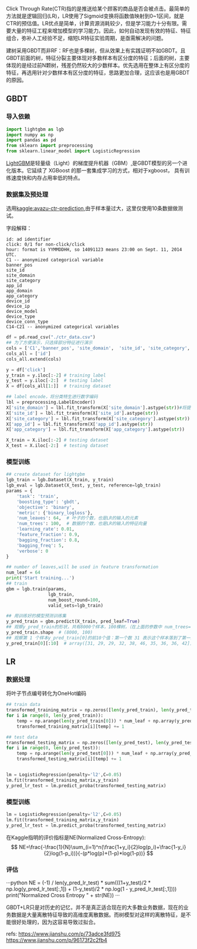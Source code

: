 Click Through Rate(CTR)指的是推送给某个顾客的商品是否会被点击。最简单的方法就是逻辑回归(LR)，LR使用了Sigmoid变换将函数值映射到0~1区间，就是CTR的预估值。LR优点是简单，计算资源消耗较少，但是学习能力十分有限。需要大量的特征工程来增加模型的学习能力。因此，如何自动发现有效的特征、特征组合，弥补人工经验不足，缩短LR特征实验周期，是亟需解决的问题。

建树采用GBDT而非RF：RF也是多棵树，但从效果上有实践证明不如GBDT。且GBDT前面的树，特征分裂主要体现对多数样本有区分度的特征；后面的树，主要体现的是经过前N颗树，残差仍然较大的少数样本。优先选用在整体上有区分度的特征，再选用针对少数样本有区分度的特征，思路更加合理，这应该也是用GBDT的原因。


## GBDT

### 导入依赖
```python
import lightgbm as lgb
import numpy as np
import pandas as pd
from sklearn import preprocessing
from sklearn.linear_model import LogisticRegression
```
[LightGBM](https://blog.csdn.net/zhong_ddbb/article/details/106244036)是轻量级（Light）的梯度提升机器（GBM）,是GBDT模型的另一个进化版本。它延续了 XGBoost 的那一套集成学习的方式，相对于xgboost， 具有训练速度快和内存占用率低的特点。


### 数据集及预处理
选用[kaggle:avazu-ctr-prediction](https://links.jianshu.com/go?to=https%3A%2F%2Fwww.kaggle.com%2Fc%2Favazu-ctr-prediction),由于样本量过大，这里仅使用10条数据做测试。

字段解释：
```
id: ad identifier
click: 0/1 for non-click/click
hour: format is YYMMDDHH, so 14091123 means 23:00 on Sept. 11, 2014 UTC.
C1 -- anonymized categorical variable
banner_pos
site_id
site_domain
site_category
app_id
app_domain
app_category
device_id
device_ip
device_model
device_type
device_conn_type
C14-C21 -- anonymized categorical variables
```


```python
df = pd.read_csv("./ctr_data.csv")
## 为了方便演示，只选择部分特征进行演示
cols = ['C1','banner_pos', 'site_domain',  'site_id', 'site_category','app_id', 'app_category',  'device_type',  'device_conn_type', 'C14', 'C15','C16']
cols_all = ['id']
cols_all.extend(cols)

y = df['click']  
y_train = y.iloc[:-2] # training label
y_test = y.iloc[-2:]  # testing label
X = df[cols_all[1:]]  # training dataset

## label encode，将分类特生进行数字编码
lbl = preprocessing.LabelEncoder()
X['site_domain'] = lbl.fit_transform(X['site_domain'].astype(str))#将提示的包含错误数据类型这一列进行转换
X['site_id'] = lbl.fit_transform(X['site_id'].astype(str))
X['site_category'] = lbl.fit_transform(X['site_category'].astype(str))
X['app_id'] = lbl.fit_transform(X['app_id'].astype(str))
X['app_category'] = lbl.fit_transform(X['app_category'].astype(str))

X_train = X.iloc[:-2] # testing dataset
X_test = X.iloc[-2:]  # testing dataset
```

### 模型训练

```python
## create dataset for lightgbm
lgb_train = lgb.Dataset(X_train, y_train)
lgb_eval = lgb.Dataset(X_test, y_test, reference=lgb_train)
params = {
    'task': 'train',
    'boosting_type': 'gbdt',
    'objective': 'binary',
    'metric': {'binary_logloss'},
    'num_leaves': 64,  # 叶子的个数，也是LR的输入的元素
    'num_trees': 100,  # 数据的个数，也是LR的输入的特征向量
    'learning_rate': 0.01,
    'feature_fraction': 0.9,
    'bagging_fraction': 0.8,
    'bagging_freq': 5,
    'verbose': 0
}

## number of leaves,will be used in feature transformation
num_leaf = 64
print('Start training...')
## train
gbm = lgb.train(params,
                lgb_train,
                num_boost_round=100,
                valid_sets=lgb_train)

## 用训练好的模型预测训练集
y_pred_train = gbm.predict(X_train, pred_leaf=True)
## 观察y_pred_train的形状，共有8000个样本，100棵树，（在上面的参数中 num_trees=100)
y_pred_train.shape  # (8000, 100)
## 观察第 1 个样本y_pred_train[0]的前10个值：第一个数 31 表示这个样本落到了第一颗树的 31 叶子节点，29 表示落到了第二棵树的 29 叶子节点，注意31 、29表示节点编号，从0开始到63。
y_pred_train[0][:10]  # array([31, 29, 29, 32, 38, 46, 35, 36, 36, 42])


```


## LR

### 数据处理
将叶子节点编号转化为OneHot编码
```python
## train data
transformed_training_matrix = np.zeros([len(y_pred_train), len(y_pred_train[0]) * num_leaf],dtype=np.int64)  # N * num_tress * num_leafs
for i in range(0, len(y_pred_train)):
    temp = np.arange(len(y_pred_train[0])) * num_leaf + np.array(y_pred_train[i])
    transformed_training_matrix[i][temp] += 1

## test data
transformed_testing_matrix = np.zeros([len(y_pred_test), len(y_pred_test[0]) * num_leaf], dtype=np.int64)
for i in range(0, len(y_pred_test)):
    temp = np.arange(len(y_pred_test[0])) * num_leaf + np.array(y_pred_test[i])
    transformed_testing_matrix[i][temp] += 1


lm = LogisticRegression(penalty='l2',C=0.05)
lm.fit(transformed_training_matrix,y_train) 
y_pred_lr_test = lm.predict_proba(transformed_testing_matrix) 
```

### 模型训练

```python
lm = LogisticRegression(penalty='l2',C=0.05)
lm.fit(transformed_training_matrix,y_train) 
y_pred_lr_test = lm.predict_proba(transformed_testing_matrix) 
```

在Kaggle指明的评价指标是NE(Normalized Cross-Entropy):
$$ 
NE=\frac{-\frac{1}{N}\sum_(i=1)^n(\frac{1+y_i}{2}log(p_i)+\frac{1-y_i}{2}log(1-p_i))}{-(p*log(p)+(1-p)*log(1-p))}
$$


### 评估
···python
NE = (-1) / len(y_pred_lr_test) * sum(((1+y_test)/2 * np.log(y_pred_lr_test[:,1]) +  (1-y_test)/2 * np.log(1 - y_pred_lr_test[:,1])))
print("Normalized Cross Entropy " + str(NE))
···

GBDT+LR只是对历史的记忆，并不是真正适合现在的大多数业务数据，现在的业务数据是大量离散特征导致的高维度离散数据。而树模型对这样的离散特征，是不能很好处理的，因为这容易导致过拟合。

refs:
https://www.jianshu.com/p/73adce3fd975
https://www.jianshu.com/p/96173f2c2fb4